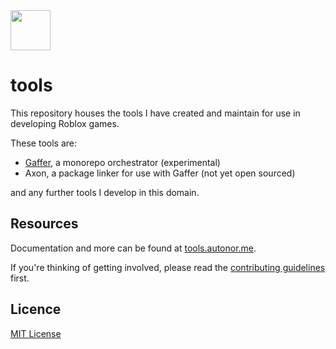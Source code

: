 <img src="https://i.imgur.com/w1ePHX1.png" height="64px" width="auto">

# tools

This repository houses the tools I have created and maintain for use in developing Roblox games.

These tools are:

- [Gaffer](https://github.com/autonordev/tools/tree/main/gaffer), a monorepo orchestrator (experimental)
- Axon, a package linker for use with Gaffer (not yet open sourced)

and any further tools I develop in this domain.

## Resources

Documentation and more can be found at [tools.autonor.me](https://tools.autonor.me).

If you're thinking of getting involved, please read the [contributing guidelines](https://github.com/autonordev/tools/blob/main/CONTRIBUTING.md) first.

## Licence

[MIT License](https://github.com/autonordev/tools/blob/main/LICNSE.md)
